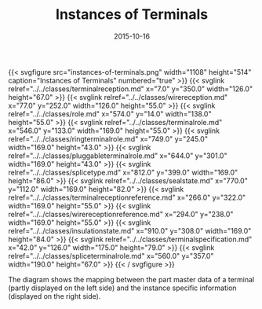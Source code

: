 ﻿---
title: Instances of Terminals
toc: false
type: specs
layout: diagram
date: "2015-10-16"
draft: false
specification: VEC
version: 1.1.2
documentType: "Recommendation"
elementType: Diagram
classes:
  - TerminalReception
  - WireReception
  - Role
  - TerminalRole
  - RingTerminalRole
  - PluggableTerminalRole
  - SpliceType
  - SealState
  - TerminalReceptionReference
  - WireReceptionReference
  - InsulationState
  - TerminalSpecification
  - SpliceTerminalRole
menu:
  VEC-1.1.2:    
    parent: instances-of-components
    identifier: instances-of-components/instances-of-terminals
    weight: 1004003 

# Prev/next pager order (if `docs_section_pager` enabled in `params.toml`)
weight: 1004003
---
{{< svgfigure src="instances-of-terminals.png" width="1108" height="514" caption="Instances of Terminals" numbered="true" >}}
  {{< svglink relref="../../classes/terminalreception.md" x="7.0" y="350.0" width="126.0" height="67.0" >}}
  {{< svglink relref="../../classes/wirereception.md" x="77.0" y="252.0" width="126.0" height="55.0" >}}
  {{< svglink relref="../../classes/role.md" x="574.0" y="14.0" width="138.0" height="55.0" >}}
  {{< svglink relref="../../classes/terminalrole.md" x="546.0" y="133.0" width="169.0" height="55.0" >}}
  {{< svglink relref="../../classes/ringterminalrole.md" x="749.0" y="245.0" width="169.0" height="43.0" >}}
  {{< svglink relref="../../classes/pluggableterminalrole.md" x="644.0" y="301.0" width="169.0" height="43.0" >}}
  {{< svglink relref="../../classes/splicetype.md" x="812.0" y="399.0" width="169.0" height="86.0" >}}
  {{< svglink relref="../../classes/sealstate.md" x="770.0" y="112.0" width="169.0" height="82.0" >}}
  {{< svglink relref="../../classes/terminalreceptionreference.md" x="266.0" y="322.0" width="169.0" height="55.0" >}}
  {{< svglink relref="../../classes/wirereceptionreference.md" x="294.0" y="238.0" width="169.0" height="55.0" >}}
  {{< svglink relref="../../classes/insulationstate.md" x="910.0" y="308.0" width="169.0" height="84.0" >}}
  {{< svglink relref="../../classes/terminalspecification.md" x="42.0" y="126.0" width="175.0" height="79.0" >}}
  {{< svglink relref="../../classes/spliceterminalrole.md" x="560.0" y="357.0" width="190.0" height="67.0" >}}
{{< / svgfigure >}}
<p> The diagram shows the mapping between the part master data of a terminal (partly displayed on the left side)&#160;and the instance specific information (displayed on the right side).      </p>